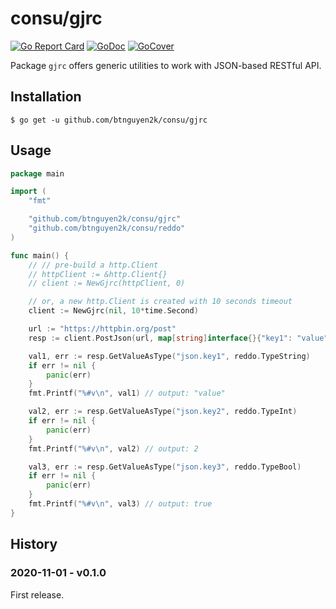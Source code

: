 # consu/gjrc

[![Go Report Card](https://goreportcard.com/badge/github.com/btnguyen2k/consu)](https://goreportcard.com/report/github.com/btnguyen2k/consu)
[![GoDoc](https://godoc.org/github.com/btnguyen2k/consu/gjrc?status.svg)](https://godoc.org/github.com/btnguyen2k/consu/gjrc)
[![GoCover](https://img.shields.io/badge/coverage-GoCover-YellowGreen.svg)](https://gocover.io/github.com/btnguyen2k/consu/gjrc)

Package `gjrc` offers generic utilities to work with JSON-based RESTful API.

## Installation

```shell
$ go get -u github.com/btnguyen2k/consu/gjrc
```

## Usage

```go
package main

import (
	"fmt"

	"github.com/btnguyen2k/consu/gjrc"
	"github.com/btnguyen2k/consu/reddo"
)

func main() {
	// // pre-build a http.Client
	// httpClient := &http.Client{}
	// client := NewGjrc(httpClient, 0)

	// or, a new http.Client is created with 10 seconds timeout
	client := NewGjrc(nil, 10*time.Second)

	url := "https://httpbin.org/post"
	resp := client.PostJson(url, map[string]interface{}{"key1": "value", "key2": 1, "key3": true})

	val1, err := resp.GetValueAsType("json.key1", reddo.TypeString)
	if err != nil {
		panic(err)
	}
	fmt.Printf("%#v\n", val1) // output: "value"

	val2, err := resp.GetValueAsType("json.key2", reddo.TypeInt)
	if err != nil {
		panic(err)
	}
	fmt.Printf("%#v\n", val2) // output: 2

	val3, err := resp.GetValueAsType("json.key3", reddo.TypeBool)
	if err != nil {
		panic(err)
	}
	fmt.Printf("%#v\n", val3) // output: true
}
```

## History

### 2020-11-01 - v0.1.0

First release.
